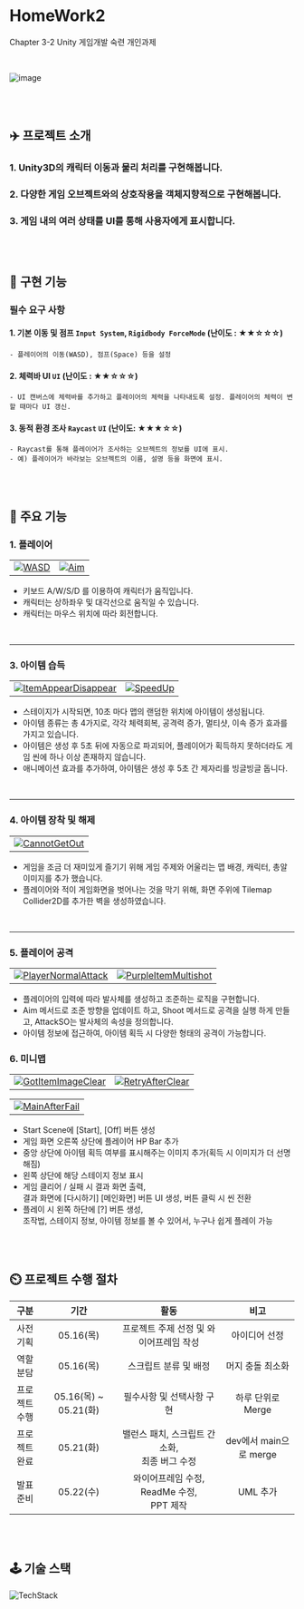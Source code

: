 # HomeWork2
 Chapter 3-2 Unity 게임개발 숙련 개인과제 

<br>

![image](https://github.com/Yoonwoojoo/HomeWork2/assets/167274465/10c45a2f-8847-4a30-a58f-a8e790131b44)

 
<br><br>

## :airplane: 프로젝트 소개

### 1. Unity3D의 캐릭터 이동과 물리 처리를 구현해봅니다.

### 2. 다양한 게임 오브젝트와의 상호작용을 객체지향적으로 구현해봅니다.

### 3. 게임 내의 여러 상태를 UI를 통해 사용자에게 표시합니다.


<br><br>

## :thought_balloon: 구현 기능

### 필수 요구 사항

#### 1. **기본 이동 및 점프** `Input System`, `Rigidbody ForceMode` (난이도 : ★★☆☆☆)
    - 플레이어의 이동(WASD), 점프(Space) 등을 설정

#### 2. **체력바 UI** `UI` (난이도 : ★★☆☆☆)
    - UI 캔버스에 체력바를 추가하고 플레이어의 체력을 나타내도록 설정. 플레이어의 체력이 변할 때마다 UI 갱신.

#### 3. **동적 환경 조사** `Raycast` `UI` (난이도: ★★★☆☆)
    - Raycast를 통해 플레이어가 조사하는 오브젝트의 정보를 UI에 표시.
    - 예) 플레이어가 바라보는 오브젝트의 이름, 설명 등을 화면에 표시.


<br><br>

## :star2: 주요 기능

### 1. 플레이어
<table>
  <tr>
    <td><a href=""><img src="https://github.com/ZhamesK/2024-Air-Force/assets/167274465/5254bba7-b6a7-461e-b74e-abd10269cdb6" alt="WASD"></a></td>
    <td><a href=""><img src="https://github.com/ZhamesK/2024-Air-Force/assets/167274465/6c58f3e4-dd7b-4a5c-8893-5bb039b84812" alt="Aim"></a></td>
  </tr>
</table>

   - 키보드 A/W/S/D 를 이용하여 캐릭터가 움직입니다.
   - 캐릭터는 상하좌우 및 대각선으로 움직일 수 있습니다.
   - 캐릭터는 마우스 위치에 따라 회전합니다.

<br>

***
     
        
### 3. 아이템 습득
<table>
  <tr>
    <td><a href=""><img src="https://github.com/ZhamesK/2024-Air-Force/assets/108499207/6b213882-af39-4d1d-98ac-715b3fbb41d4" alt="ItemAppearDisappear"></a></td>
    <td><a href=""><img src="https://github.com/ZhamesK/2024-Air-Force/assets/108499207/4e86a9f2-b220-4d42-bef3-73fb866069d1" alt="SpeedUp"></a></td>
  </tr>
</table>

   - 스테이지가 시작되면, 10초 마다 맵의 랜덤한 위치에 아이템이 생성됩니다.
   - 아이템 종류는 총 4가지로, 각각 체력회복, 공격력 증가, 멀티샷, 이속 증가 효과를 가지고 있습니다.
   - 아이템은 생성 후 5초 뒤에 자동으로 파괴되어, 플레이어가 획득하지 못하더라도 게임 씬에 하나 이상 존재하지 않습니다.
   - 애니메이션 효과를 추가하여, 아이템은 생성 후 5초 간 제자리를 빙글빙글 돕니다. 

<br>

***
    
### 4. 아이템 장착 및 해제
<table>
  <tr>
    <td><a href=""><img src="https://github.com/ZhamesK/2024-Air-Force/assets/108499207/4958fc81-77d1-4029-a380-be86583245fd" alt="CannotGetOut"></a></td>
  </tr>
</table>

   - 게임을 조금 더 재미있게 즐기기 위해 게임 주제와 어울리는 맵 배경, 캐릭터, 총알 이미지를 추가 했습니다.
   - 플레이어와 적이 게임화면을 벗어나는 것을 막기 위해, 화면 주위에 Tilemap Collider2D를 추가한 벽을 생성하였습니다.

<br>

***
    
### 5. 플레이어 공격
<table>
  <tr>
    <td><a href=""><img src="https://github.com/ZhamesK/2024-Air-Force/assets/108499207/a189267f-d6b9-4ba4-aec6-021d03c3ea0e" alt="PlayerNormalAttack"></a></td>
    <td><a href=""><img src="https://github.com/ZhamesK/2024-Air-Force/assets/108499207/e6058f79-b86c-4c40-8365-ca04fc4b764f" alt="PurpleItemMultishot"></a></td>
  </tr>
</table>

   - 플레이어의 입력에 따라 발사체를 생성하고 조준하는 로직을 구현합니다.
   - Aim 메서드로 조준 방향을 업데이트 하고, Shoot 메서드로 공격을 실행 하게 만들고, AttackSO는 발사체의 속성을 정의합니다.
   - 아이템 정보에 접근하여, 아이템 획득 시 다양한 형태의 공격이 가능합니다.

        
### 6. 미니맵

<div align="center">

<table>
  <tr>
    <td><a href=""><img src="https://github.com/ZhamesK/2024-Air-Force/assets/108499207/13936440-77bd-4b27-8659-1ea416e4b550" alt="GotItemImageClear"></a></td>
    <td><a href=""><img src="https://github.com/ZhamesK/2024-Air-Force/assets/108499207/9efdf665-af92-4bb7-8bcf-dd8facf279c0" alt="RetryAfterClear"></a></td>
  </tr>
</table>

<table>
  <tr>
    <td><a href=""><img src="https://github.com/ZhamesK/2024-Air-Force/assets/108499207/7a405ce9-a850-4da9-8282-6b7f7e769cc7" alt="MainAfterFail"></a></td>
  </tr>
</table>

</div>

   - Start Scene에 [Start], [Off] 버튼 생성
   - 게임 화면 오른쪽 상단에 플레이어 HP Bar 추가
   - 중앙 상단에 아이템 획득 여부를 표시해주는 이미지 추가(획득 시 이미지가 더 선명해짐)
   - 왼쪽 상단에 해당 스테이지 정보 표시
   - 게임 클리어 / 실패 시 결과 화면 출력, <br> 결과 화면에 [다시하기] [메인화면] 버튼 UI 생성, 버튼 클릭 시 씬 전환
   - 플레이 시 왼쪽 하단에 [?] 버튼 생성, <br> 조작법, 스테이지 정보, 아이템 정보를 볼 수 있어서, 누구나 쉽게 플레이 가능


<br><br>

## :timer_clock: 프로젝트 수행 절차

| 구분 | 기간 | 활동 | 비고 |
| :---: | :---: | :---: | :---: |
| 사전 기획 | 05.16(목) | 프로젝트 주제 선정 및 와이어프레임 작성 | 아이디어 선정 |
| 역할 분담 | 05.16(목) | 스크립트 분류 및 배정 | 머지 충돌 최소화 |
| 프로젝트 <br> 수행 | 05.16(목) ~ 05.21(화) | 필수사항 및 선택사항 구현 | 하루 단위로 Merge |
| 프로젝트 <br> 완료 | 05.21(화) | 밸런스 패치, 스크립트 간소화, <br> 최종 버그 수정 | dev에서 main으로 merge |
| 발표 준비 | 05.22(수) | 와이어프레임 수정, ReadMe 수정, <br> PPT 제작 | UML 추가 |


<br><br>

## :joystick: 기술 스택

![TechStack](https://github.com/ZhamesK/2024-Air-Force/assets/167274465/52d9c045-c684-4282-bb6d-8fc178b4915f)


<br><br>
